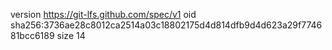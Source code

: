 version https://git-lfs.github.com/spec/v1
oid sha256:3736ae28c8012ca2514a03c18802175d4d814dfb9d4d623a29f774681bcc6189
size 14
